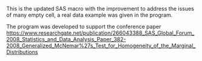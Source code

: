 This is the updated SAS macro with the improvement to address the issues of many empty cell, a real data example was given in the program. 

The program was developed to support the conference paper 
https://www.researchgate.net/publication/266043388_SAS_Global_Forum_2008_Statistics_and_Data_Analysis_Paper_382-2008_Generalized_McNemar%27s_Test_for_Homogeneity_of_the_Marginal_Distributions
